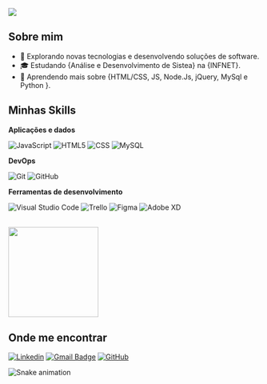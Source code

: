 ![](https://komarev.com/ghpvc/?username=Dev-LopesT&color=006bed)

## Sobre mim

- 🤔 Explorando novas tecnologias e desenvolvendo soluções de software.
- 🎓 Estudando {Análise e Desenvolvimento de Sistea} na {INFNET}.
- 🌱 Aprendendo mais sobre {HTML/CSS, JS, Node.Js, jQuery, MySql e Python }.

## Minhas Skills

**Aplicações e dados**

![JavaScript](https://img.shields.io/badge/-JavaScript-333333?style=flat&logo=javascript)
![HTML5](https://img.shields.io/badge/-HTML5-333333?style=flat&logo=HTML5)
![CSS](https://img.shields.io/badge/-CSS-333333?style=flat&logo=CSS3&logoColor=1572B6)
![MySQL](https://img.shields.io/badge/-MySQL-333333?style=flat&logo=mysql)

**DevOps**

![Git](https://img.shields.io/badge/-Git-333333?style=flat&logo=git)
![GitHub](https://img.shields.io/badge/-GitHub-333333?style=flat&logo=github)

**Ferramentas de desenvolvimento**

![Visual Studio Code](https://img.shields.io/badge/-Visual%20Studio%20Code-333333?style=flat&logo=visual-studio-code&logoColor=007ACC)
![Trello](https://img.shields.io/badge/-Trello-333333?style=flat&logo=trello&logoColor=007ACC)
![Figma](https://img.shields.io/badge/-Figma-333333?style=flat&logo=figma&logoColor=007ACC)
![Adobe XD](https://img.shields.io/badge/-Adobe%20XD-333333?style=flat&logo=adobe-xd&logoColor=007ACC)

<br/>

<a href="https://github.com/Dev-LopesT" title="Perfil do Thiago">
  <img height="180em" src="https://github-readme-stats.vercel.app/api?username=Dev-LopesT&theme=dracula&show_icons=true" />
</a>

## Onde me encontrar

[![Linkedin](https://img.shields.io/badge/-Thiago-Lopes-blue?style=flat-square&logo=Linkedin&logoColor=white&link=https://media.licdn.com/dms/image/C5603AQEnP-269mvXFA/profile-displayphoto-shrink_200_200/0/1662645914564?e=1725494400&v=beta&t=-t47vzx2qU4uR6Gly12BgusCaAL26qGJqSij3IvAFmw)](https://www.linkedin.com/in/thiago-lopes-802772224/)
[![Gmail Badge](https://img.shields.io/badge/-lopesthiago247@email.com-006bed?style=flat-square&logo=Gmail&logoColor=white&link=mailto:SEU-EMAIL)](mailto:lopesthiago247@gmail.com)
[![GitHub](https://img.shields.io/github/followers/dev-LopesT?label=follow&style=social)](https://github.com/Dev-LopesT)

![Snake animation](https://github.com/dev-LopesT/dev-LopesT/blob/output/github-contribution-grid-snake.svg)
